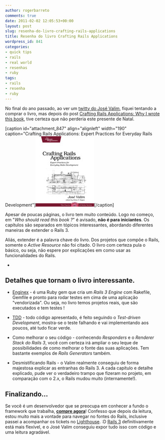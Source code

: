 ```yaml
---
author: rogerbarreto
comments: true
date: 2011-02-02 12:05:53+00:00
layout: post
slug: resenha-do-livro-crafting-rails-applications
title: Resenha do livro Crafting Rails Applications
wordpress_id: 841
categories:
- quick tips
- rails
- real world
- resenhas
- ruby
tags:
- rails
- resenha
- ruby
---
```


No final do ano passado, ao ver um [twitty do José Valim](http://twitter.com/josevalim/status/12537904249176064), fiquei tentando a comprar o livro, mas depois do post [Crafting Rails Applications: Why I wrote this book](http://blog.plataformatec.com.br/2010/12/crafting-rails-applications-why-i-wrote-this-book/), tive certeza que não perderia este presente de Natal.

[caption id="attachment_847" align="alignleft" width="190" caption="Crafting Rails Applications: Expert Practices for Everyday Rails Development"][![Crafting Rails Applications: Expert Practices for Everyday Rails Development](/images/uploads/2011/02/jvrails.jpg)](http://pragprog.com/titles/jvrails/crafting-rails-applications)[/caption]

Apesar de poucas páginas, o livro tem muito conteúdo. Logo no começo, em "_Who should read this book ?_" é avisado, **não é para iniciantes**. Os capítulos são separados em tópicos interessantes, abordando diferentes maneiras de extender o Rails 3.

Aliás, extender é a palavra chave do livro. Dos projetos que compõe o Rails, somente o _Active Resource_ não foi citado. O livro com certeza pula o básico, ou seja, não espere por explicações em como usar as funcionalidades do Rails.

-


## Detalhes que tornam o livro interessante.





	
  * [Enginex](https://github.com/josevalim/enginex) - é uma Ruby gem que cria um _Rails 3 Engine_ com Rakefile, Gemfile e pronto para rodar testes em cima de uma aplicação "vendorizada". Ou seja, no livro temos projetos reais, que são executados e tem testes !

	
  * [TDD](http://en.wikipedia.org/wiki/Test-driven_development) - todo código apresentado, é feito seguindo o _Test-driven Development_, mostra-se o teste falhando e vai implementando aos poucos, até tudo ficar verde.

	
  * Como melhorar o seu código - conhecendo _Responders_ e o _Renderer Stack do Rails 3_, você com certeza irá ampliar o seu leque de possibilidades de como melhorar o fonte das suas aplicações. Tem bastante exemplos de _Rails Generators_ também.

	
  * Desmistificando Rails - o Valim realmente conseguiu de forma majestosa explicar as entranhas do Rails 3. A cada capítulo e detalhe explicado, pude ver o verdadeiro trampo que fizeram no projeto, em comparação com o 2.x, o Rails mudou muito (internamente!).




## Finalizando...


Se você é um desenvolvedor que se preocupa em conhecer a fundo o framework que trabalha, **[compre agora](http://pragprog.com/titles/jvrails/crafting-rails-applications)**! Confesso que depois da leitura, estou muito mais a vontade para navegar no fontes do Rails, inclusive passei a acompanhar os tickets no [Lighthouse](https://rails.lighthouseapp.com/projects/8994-ruby-on-rails/overview). :D [Rails 3](https://github.com/rails/rails) definitivamente está mais flexível, e o José Valim conseguiu expor tudo isso com código e uma leitura agradável.
